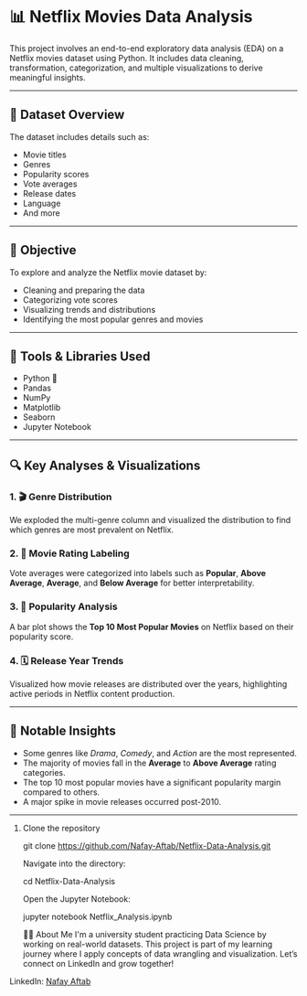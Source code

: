 # 📊 Netflix Movies Data Analysis

This project involves an end-to-end exploratory data analysis (EDA) on a Netflix movies dataset using Python. It includes data cleaning, transformation, categorization, and multiple visualizations to derive meaningful insights.

---

## 📁 Dataset Overview

The dataset includes details such as:
- Movie titles
- Genres
- Popularity scores
- Vote averages
- Release dates
- Language
- And more

---

## 🎯 Objective

To explore and analyze the Netflix movie dataset by:
- Cleaning and preparing the data
- Categorizing vote scores
- Visualizing trends and distributions
- Identifying the most popular genres and movies

---

## 🧰 Tools & Libraries Used

- Python 🐍
- Pandas
- NumPy
- Matplotlib
- Seaborn
- Jupyter Notebook

---

## 🔍 Key Analyses & Visualizations

### 1. 🎬 Genre Distribution
We exploded the multi-genre column and visualized the distribution to find which genres are most prevalent on Netflix.

### 2. 🌟 Movie Rating Labeling
Vote averages were categorized into labels such as **Popular**, **Above Average**, **Average**, and **Below Average** for better interpretability.

### 3. 📶 Popularity Analysis
A bar plot shows the **Top 10 Most Popular Movies** on Netflix based on their popularity score.

### 4. 🗓️ Release Year Trends
Visualized how movie releases are distributed over the years, highlighting active periods in Netflix content production.

---

## 📌 Notable Insights

- Some genres like *Drama*, *Comedy*, and *Action* are the most represented.
- The majority of movies fall in the **Average** to **Above Average** rating categories.
- The top 10 most popular movies have a significant popularity margin compared to others.
- A major spike in movie releases occurred post-2010.

---

1. Clone the repository  
  
   git clone https://github.com/Nafay-Aftab/Netflix-Data-Analysis.git
   
   Navigate into the directory:

   cd Netflix-Data-Analysis

   Open the Jupyter Notebook:

   jupyter notebook Netflix_Analysis.ipynb

   🙋‍♂️ About Me
I'm a university student practicing Data Science by working on real-world datasets. This project is part of my learning journey where I apply concepts of data wrangling and visualization.
Let’s connect on LinkedIn and grow together!

LinkedIn: [Nafay Aftab](https://www.linkedin.com/in/muhammad-nafay-aftab-233138346/)



